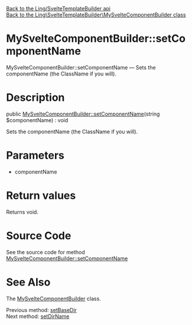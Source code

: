 [Back to the Ling/SvelteTemplateBuilder api](https://github.com/lingtalfi/SvelteTemplateBuilder/blob/master/doc/api/Ling/SvelteTemplateBuilder.md)<br>
[Back to the Ling\SvelteTemplateBuilder\MySvelteComponentBuilder class](https://github.com/lingtalfi/SvelteTemplateBuilder/blob/master/doc/api/Ling/SvelteTemplateBuilder/MySvelteComponentBuilder.md)


MySvelteComponentBuilder::setComponentName
================



MySvelteComponentBuilder::setComponentName — Sets the componentName (the ClassName if you will).




Description
================


public [MySvelteComponentBuilder::setComponentName](https://github.com/lingtalfi/SvelteTemplateBuilder/blob/master/doc/api/Ling/SvelteTemplateBuilder/MySvelteComponentBuilder/setComponentName.md)(string $componentName) : void




Sets the componentName (the ClassName if you will).




Parameters
================


- componentName

    


Return values
================

Returns void.








Source Code
===========
See the source code for method [MySvelteComponentBuilder::setComponentName](https://github.com/lingtalfi/SvelteTemplateBuilder/blob/master/MySvelteComponentBuilder.php#L65-L68)


See Also
================

The [MySvelteComponentBuilder](https://github.com/lingtalfi/SvelteTemplateBuilder/blob/master/doc/api/Ling/SvelteTemplateBuilder/MySvelteComponentBuilder.md) class.

Previous method: [setBaseDir](https://github.com/lingtalfi/SvelteTemplateBuilder/blob/master/doc/api/Ling/SvelteTemplateBuilder/MySvelteComponentBuilder/setBaseDir.md)<br>Next method: [setDirName](https://github.com/lingtalfi/SvelteTemplateBuilder/blob/master/doc/api/Ling/SvelteTemplateBuilder/MySvelteComponentBuilder/setDirName.md)<br>

